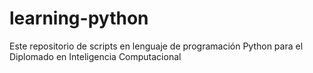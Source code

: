 # learning-python
Este repositorio de scripts en lenguaje de programación Python para el Diplomado en Inteligencia Computacional
